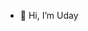 - 👋 Hi, I’m Uday


<!---
uday-sv/uday-sv is a ✨ special ✨ repository because its `README.md` (this file) appears on your GitHub profile.
You can click the Preview link to take a look at your changes.
--->
